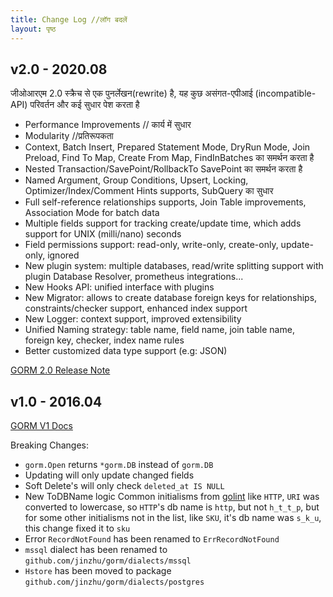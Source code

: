 ```yaml
---
title: Change Log //लॉग बदलें
layout: पृष्ठ
---
```


## v2.0 - 2020.08

जीओआरएम 2.0 स्क्रैच से एक पुनर्लेखन(rewrite) है, यह कुछ असंगत-एपीआई (incompatible-API) परिवर्तन और कई सुधार पेश करता है

* Performance Improvements // कार्य में सुधार
* Modularity //प्रतिरूपकता
* Context, Batch Insert, Prepared Statement Mode, DryRun Mode, Join Preload, Find To Map, Create From Map, FindInBatches का समर्थन करता है
* Nested Transaction/SavePoint/RollbackTo SavePoint का समर्थन करता है
* Named Argument, Group Conditions, Upsert, Locking, Optimizer/Index/Comment Hints supports, SubQuery का सुधार
* Full self-reference relationships supports, Join Table improvements, Association Mode for batch data
* Multiple fields support for tracking create/update time, which adds support for UNIX (milli/nano) seconds
* Field permissions support: read-only, write-only, create-only, update-only, ignored
* New plugin system: multiple databases, read/write splitting support with plugin Database Resolver, prometheus integrations...
* New Hooks API: unified interface with plugins
* New Migrator: allows to create database foreign keys for relationships, constraints/checker support, enhanced index support
* New Logger: context support, improved extensibility
* Unified Naming strategy: table name, field name, join table name, foreign key, checker, index name rules
* Better customized data type support (e.g: JSON)

[GORM 2.0 Release Note](v2_release_note.html)

## v1.0 - 2016.04

[GORM V1 Docs](https://v1.gorm.io)

Breaking Changes:

* `gorm.Open` returns `*gorm.DB` instead of `gorm.DB`
* Updating will only update changed fields
* Soft Delete's will only check `deleted_at IS NULL`
* New ToDBName logic Common initialisms from [golint](https://github.com/golang/lint/blob/master/lint.go#L702) like `HTTP`, `URI` was converted to lowercase, so `HTTP`'s db name is `http`, but not `h_t_t_p`, but for some other initialisms not in the list, like `SKU`, it's db name was `s_k_u`, this change fixed it to `sku`
* Error `RecordNotFound` has been renamed to `ErrRecordNotFound`
* `mssql` dialect has been renamed to `github.com/jinzhu/gorm/dialects/mssql`
* `Hstore` has been moved to package `github.com/jinzhu/gorm/dialects/postgres`
